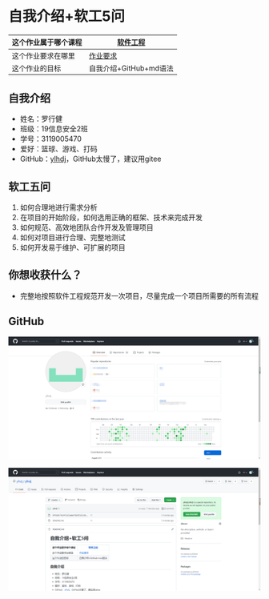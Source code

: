# 自我介绍+软工5问

| 这个作业属于哪个课程 | [软件工程](https://edu.cnblogs.com/campus/gdgy/InformationSecurity1912-Softwareengineering/join?id=CfDJ8NACB8VE9qlHm6Ujjqxvg5D7euc3fVk3lfcBTKdW7wZBTjuxvpjV_7bL1F8nWONLR9bbuNeghTusG35475PEJBypQZxnRqvFuuMt2L9jAGT_to8PIwzLj29oegB2OHv_pwnY7Hhv1A2InxNcQwKdle0) |
| -------------------- | ------------------------------------------------------------ |
| 这个作业要求在哪里   | [作业要求](https://edu.cnblogs.com/campus/gdgy/InformationSecurity1912-Softwareengineering/homework/12145) |
| 这个作业的目标       | 自我介绍+GitHub+md语法                                       |

## 自我介绍

- 姓名：罗行健
- 班级：19信息安全2班
- 学号：3119005470
- 爱好：篮球、游戏、打码
- GitHub：[ylhdj](https://github.com/ylhdj)，GitHub太慢了，建议用gitee

## 软工五问

1. 如何合理地进行需求分析
2. 在项目的开始阶段，如何选用正确的框架、技术来完成开发
3. 如何规范、高效地团队合作开发及管理项目
4. 如何对项目进行合理、完整地测试
5. 如何开发易于维护、可扩展的项目

## 你想收获什么？

- 完整地按照软件工程规范开发一次项目，尽量完成一个项目所需要的所有流程

## GitHub

![041bdb7423476256eea1fa03f5655d9](041bdb7423476256eea1fa03f5655d9.png)

![041bdb7423476256eea1fa03f5655d9](1630387759(1).png)

